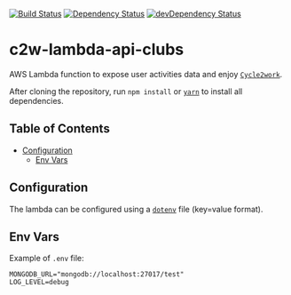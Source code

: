 [![Build Status](https://travis-ci.org/cycle2work/c2w-lambda-api-clubs.svg?branch=master)](https://travis-ci.org/cycle2work/c2w-lambda-api-clubs)
[![Dependency Status](https://david-dm.org/cycle2work/c2w-lambda-api-clubs.svg)](https://david-dm.org/cycle2work/c2w-lambda-api-clubs)
[![devDependency Status](https://david-dm.org/cycle2work/c2w-lambda-api-clubs/dev-status.svg)](https://david-dm.org/cycle2work/c2w-lambda-api-clubs#info=devDependencies)

# c2w-lambda-api-clubs

AWS Lambda function to expose user activities data and enjoy [`Cycle2work`](https://cycle2work.io).

After cloning the repository, run `npm install` or [`yarn`](https://yarnpkg.com) to install all dependencies.

## Table of Contents

- [Configuration](#folder-structure)
  - [Env Vars](#env-vars)

## Configuration

The lambda can be configured using a [`dotenv`](https://github.com/motdotla/dotenv) file (key=value format).

## Env Vars

Example of `.env` file:

```
MONGODB_URL="mongodb://localhost:27017/test"
LOG_LEVEL=debug
```
